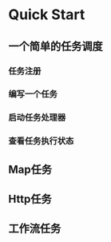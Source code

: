 # Quick Start

## 一个简单的任务调度

### 任务注册

### 编写一个任务

### 启动任务处理器

### 查看任务执行状态

## Map任务

## Http任务

## 工作流任务
